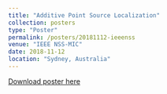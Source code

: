 ```yaml
---
title: "Additive Point Source Localization"
collection: posters
type: "Poster"
permalink: /posters/20181112-ieeenss
venue: "IEEE NSS-MIC"
date: 2018-11-12
location: "Sydney, Australia"
---
```


<!-- This paper is about ... -->

[Download poster here](http://dhellfeld.github.io/files/posters/20181112-ieeenss.pdf)
